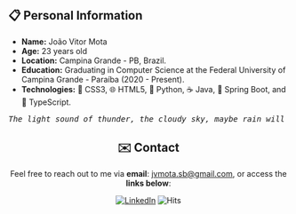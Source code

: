 <!-- README.md -->
<!-- Informações Pessoais -->

## 📋 Personal Information

- **Name:** João Vitor Mota
- **Age:** 23 years old
- **Location:** Campina Grande - PB, Brazil.
- **Education:** Graduating in Computer Science at the Federal University of Campina Grande - Paraíba (2020 - Present).
- **Technologies:** 🎨 CSS3, 🌐 HTML5, 🐍 Python, ☕ Java, 🍃 Spring Boot, and 📄 TypeScript.

<div align="center">

<pre><i>The light sound of thunder, the cloudy sky, maybe rain will come.</i></pre>

</div>
 
<div align="center">

## ✉️ Contact
 
Feel free to reach out to me via **email**: [jvmota.sb@gmail.com](mailto:jvmota.sb@gmail.com), or access the **links below**:

[![LinkedIn](https://img.shields.io/badge/Linkedin-0077B5)](https://www.linkedin.com/in/jvsmota/)
![Hits](https://hits.sh/github.com/JVSMOTA.svg?color=0077B5)

<!-- ![JVSMOTA's GitHub stats](https://github-readme-stats.vercel.app/api?username=JVSMOTA&show_icons=true&theme=transparent) -->

</div>
 

